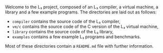 Welcome to the L₃ project, composed of an L₃ compiler, a virtual machine, a library and a few example programs. The directories are laid out as follows:

- `compiler` contains the source code of the L₃ compiler,
- `vm/c` contains the source code of the C version of the L₃ virtual machine,
- `library` contains the source code of the L₃ library,
- `examples` contains a few example L₃ programs and benchmarks.

Most of these directories contain a `README.md` file with further information.
